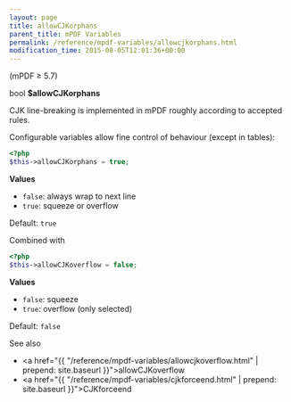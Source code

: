 ```yaml
---
layout: page
title: allowCJKorphans
parent_title: mPDF Variables
permalink: /reference/mpdf-variables/allowcjkorphans.html
modification_time: 2015-08-05T12:01:36+00:00
---
```


(mPDF &ge; 5.7)

bool **$allowCJKorphans**

CJK line-breaking is implemented in mPDF roughly according to accepted rules.

Configurable variables allow fine control of behaviour (except in tables):

```php
<?php
$this->allowCJKorphans = true;
```
**Values**
 * `false`: always wrap to next line
 * `true`: squeeze or overflow

Default: `true`

Combined with
```php
<?php
$this->allowCJKoverflow = false;
```
**Values**

 * `false`: squeeze
 * `true`: overflow (only selected)

Default: `false`

See also
* <a href="{{ "/reference/mpdf-variables/allowcjkoverflow.html" | prepend: site.baseurl }}">allowCJKoverflow</a>
* <a href="{{ "/reference/mpdf-variables/cjkforceend.html" | prepend: site.baseurl }}">CJKforceend </a>

